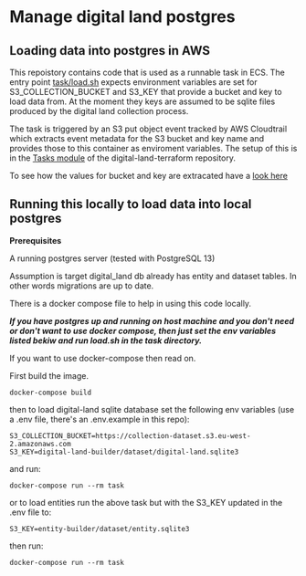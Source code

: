 # Manage digital land postgres


## Loading data into postgres in AWS

This repoistory contains code that is used as a runnable task in ECS. The
entry point [task/load.sh](tast/load.sh) expects environment variables
are set for S3_COLLECTION_BUCKET and S3_KEY that provide a bucket and key
to load data from. At the moment they keys are assumed to be sqlite files
produced by the digital  land collection process.

The task is triggered by an S3 put object event tracked by AWS Cloudtrail
which extracts event metadata for the S3 bucket and key name and provides
those to this container as enviroment variables. The setup of this is in the
[Tasks module](https://github.com/digital-land/digital-land-infrastructure/tree/main/terraform/modules/tasks)
of the digital-land-terraform repository.

To see how the values for bucket and key are extracated have a [look here](https://github.com/digital-land/digital-land-infrastructure/blob/main/terraform/modules/tasks/main.tf#L136:L155)


## Running this locally to load data into local postgres

**Prerequisites**

A running postgres server (tested with PostgreSQL 13)

Assumption is target digital_land db already has entity and dataset tables. In other words
migrations are up to date.

There is a docker compose file to help in using this code locally. 

_**If you have postgres up and running on host machine and you don't need or don't want to use docker compose, 
then just set the env variables listed bekiw and run load.sh in the task directory.**_

If you want to use docker-compose then read on.

First build the image.

    docker-compose build

then to load digital-land sqlite database set the following env variables (use a .env file, there's an .env.example in this repo):

    S3_COLLECTION_BUCKET=https://collection-dataset.s3.eu-west-2.amazonaws.com
    S3_KEY=digital-land-builder/dataset/digital-land.sqlite3

and run:

    docker-compose run --rm task

or to load entities run the above task but with the S3_KEY updated in the .env file to:

    S3_KEY=entity-builder/dataset/entity.sqlite3

then run:

    docker-compose run --rm task


